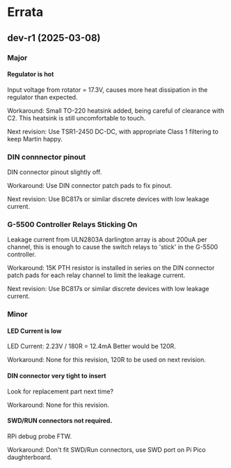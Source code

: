 # Errata

## dev-r1 (2025-03-08)

### Major

#### Regulator is hot

Input voltage from rotator = 17.3V, causes more heat dissipation in the regulator than expected.

Workaround: Small TO-220 heatsink added, being careful of clearance with C2. This heatsink is still uncomfortable to touch.

Next revision: Use TSR1-2450 DC-DC, with appropriate Class 1 filtering to keep Martin happy.

### DIN connnector pinout

DIN connector pinout slightly off.

Workaround: Use DIN connector patch pads to fix pinout.

Next revision: Use BC817s or similar discrete devices with low leakage current.

### G-5500 Controller Relays Sticking On

Leakage current from ULN2803A darlington array is about 200uA per channel, this is enough to cause the switch relays to 'stick' in the G-5500 controller.

Workaround: 15K PTH resistor is installed in series on the DIN connector patch pads for each relay channel to limit the leakage current.

Next revision: Use BC817s or similar discrete devices with low leakage current.

### Minor

#### LED Current is low

LED Current: 2.23V / 180R = 12.4mA
Better would be 120R.

Workaround: None for this revision, 120R to be used on next revision.

#### DIN connector very tight to insert

Look for replacement part next time?

Workaround: None for this revision.

#### SWD/RUN connectors not required.

RPi debug probe FTW.

Workaround: Don't fit SWD/Run connectors, use SWD port on Pi Pico daughterboard.
